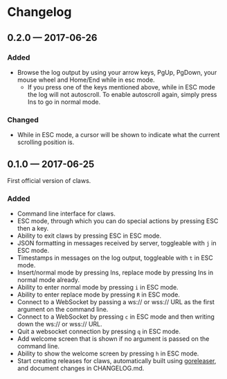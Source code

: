 # Changelog

## 0.2.0 — 2017-06-26

### Added

- Browse the log output by using your arrow keys, PgUp, PgDown, your mouse wheel and Home/End while in esc mode.
  - If you press one of the keys mentioned above, while in ESC mode the log will not autoscroll. To enable autoscroll again, simply press Ins to go in normal mode.

### Changed

- While in ESC mode, a cursor will be shown to indicate what the current scrolling position is.

## 0.1.0 — 2017-06-25

First official version of claws.

### Added

- Command line interface for claws.
- ESC mode, through which you can do special actions by pressing ESC then a key.
- Ability to exit claws by pressing ESC in ESC mode.
- JSON formatting in messages received by server, toggleable with `j` in ESC mode.
- Timestamps in messages on the log output, toggleable with `t` in ESC mode.
- Insert/normal mode by pressing Ins, replace mode by pressing Ins in normal mode already.
- Ability to enter normal mode by pressing `i` in ESC mode.
- Ability to enter replace mode by pressing `R` in ESC mode.
- Connect to a WebSocket by passing a ws:// or wss:// URL as the first argument on the command line.
- Connect to a WebSocket by pressing `c` in ESC mode and then writing down the ws:// or wss:// URL.
- Quit a websocket connection by pressing `q` in ESC mode.
- Add welcome screen that is shown if no argument is passed on the command line.
- Ability to show the welcome screen by pressing `h` in ESC mode.
- Start creating releases for claws, automatically built using [goreleaser](https://github.com/goreleaser/goreleaser), and document changes in CHANGELOG.md.

